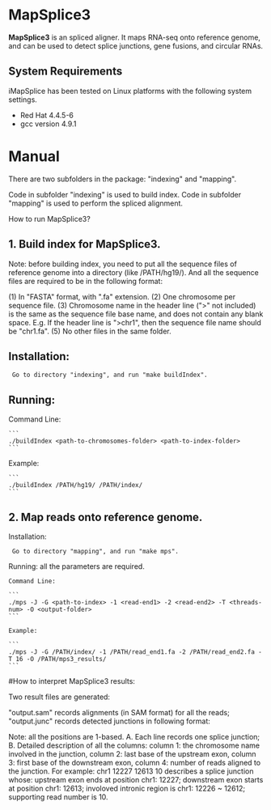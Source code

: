 # MapSplice3 

__MapSplice3__ is an spliced aligner. It maps RNA-seq onto reference genome, and can be used to detect splice junctions, gene fusions, and circular RNAs.

## System Requirements
iMapSplice has been tested on Linux platforms with the following system settings.
  * Red Hat 4.4.5-6
  * gcc version 4.9.1

# Manual

There are two subfolders in the package: "indexing" and "mapping".

Code in subfolder "indexing" is used to build index.
Code in subfolder "mapping" is used to perform the spliced alignment.

How to run MapSplice3?

## 1. Build index for MapSplice3.

Note: before building index, you need to put all the sequence files of reference genome into a directory (like /PATH/hg19/). And all the sequence files are required to be in the following format:

(1) In "FASTA" format, with ".fa" extension.
(2) One chromosome per sequence file.
(3) Chromosome name in the header line (">" not included) is the same as the sequence file base name, and does not contain any blank space. 
	E.g. If the header line is ">chr1", then the sequence file name should be "chr1.fa".
(5) No other files in the same folder.


## Installation:
     Go to directory "indexing", and run "make buildIndex".

## Running: 

Command Line:
     
    ```
    ./buildIndex <path-to-chromosomes-folder> <path-to-index-folder>
    ```

Example:
     
    ```
    ./buildIndex /PATH/hg19/ /PATH/index/
    ```

## 2. Map reads onto reference genome.

Installation:

     Go to directory "mapping", and run "make mps".

Running: all the parameters are required.

    Command Line:

    ```
    ./mps -J -G <path-to-index> -1 <read-end1> -2 <read-end2> -T <threads-num> -O <output-folder>
    ```
    
    Example:
    
    ```
    ./mps -J -G /PATH/index/ -1 /PATH/read_end1.fa -2 /PATH/read_end2.fa -T 16 -O /PATH/mps3_results/
    ```

#How to interpret MapSplice3 results:

Two result files are generated:

"output.sam" records alignments (in SAM format) for all the reads;
"output.junc" records detected junctions in following format:

Note: all the positions are 1-based.
A. Each line records one splice junction;
B. Detailed description of all the columns:
	column 1: the chromosome name involved in the junction,
	column 2: last base of the upstream exon,
	column 3: first base of the downstream exon,
	column 4: number of reads aligned to the junction.
For example:
chr1	12227	12613	10
describes a splice junction whose:
upstream exon ends at position chr1: 12227;
downstream exon starts at position chr1: 12613;
involoved intronic region is chr1: 12226 ~ 12612;
supporting read number is 10. 
